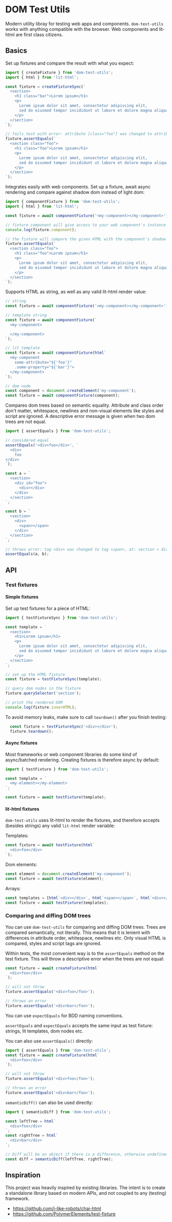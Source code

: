 # DOM Test Utils
Modern utility libray for testing web apps and components. `dom-test-utils` works with anything compatible with the browser. Web components and lit-html are first class citizens.

## Basics

Set up fixtures and compare the result with what you expect:

```javascript
import { createFixture } from 'dom-test-utils';
import { html } from 'lit-html';

const fixture = createFixtureSync(`
  <section>
    <h1 class="bar">Lorem ipsum</h1>
    <p>
      Lorem ipsum dolor sit amet, consectetur adipiscing elit,
      sed do eiusmod tempor incididunt ut labore et dolore magna aliqua.
    </p>
  </section>
`);

// fails test with error: attribute [class="foo"] was changed to attribute [class="bar"], at: section > h1
fixture.assertEquals(`
  <section class="foo">
    <h1 class="foo">Lorem ipsum</h1>
    <p>
      Lorem ipsum dolor sit amet, consectetur adipiscing elit,
      sed do eiusmod tempor incididunt ut labore et dolore magna aliqua.
    </p>
  </section>
`);
```

Integrates easily with web components. Set up a fixture, await async rendering and compare against shadow dom instead of light dom:

```javascript
import { componentFixture } from 'dom-test-utils';
import { html } from 'lit-html';

const fixture = await componentFixture('<my-component></my-component>');

// fixture.component will give access to your web component's instance
console.log(fixture.component);

// the fixture will compare the given HTML with the component's shadow root
fixture.assertEquals(`
  <section class="foo">
    <h1 class="foo">Lorem ipsum</h1>
    <p>
      Lorem ipsum dolor sit amet, consectetur adipiscing elit,
      sed do eiusmod tempor incididunt ut labore et dolore magna aliqua.
    </p>
  </section>
`);
```

Supports HTML as string, as well as any valid lit-html render value:

```javascript
// string
const fixture = await componentFixture('<my-component></my-component>');

// template string
const fixture = await componentFixture(`
  <my-component>

  </my-component>
`);

// lit template
const fixture = await componentFixture(html`
  <my-component
    some-attribute="${'foo'}"
    .some-property="${'bar'}">
  </my-component>
`);

// dom node
const component = document.createElement('my-component');
const fixture = await componentFixture(component);
```

Compares dom trees based on semantic equality. Attribute and class order don't matter, whitespace, newlines and non-visual elements
like styles and script are ignored. A descriptive error message is given when two dom trees are not equal.

```javascript
import { assertEquals } from 'dom-test-utils';

// considered equal
assertEquals('<div>foo</div>', `
  <div>
    foo
</div>
`);

const a = `
  <section>
    <div id="foo">
      <div></div>
    </div>
  </section>
`;

const b = `
  <section>
    <div>
      <span></span>
    </div>
  </section>
`;

// throws error: tag <div> was changed to tag <span>, at: section > div#foo > div
assertEquals(a, b);
```

## API

### Test fixtures

#### Simple fixtures
Set up test fixtures for a piece of HTML:

```javascript
import { testFixtureSync } from 'dom-test-utils';

const template = `
  <section>
    <h1>Lorem ipsum</h1>
    <p>
      Lorem ipsum dolor sit amet, consectetur adipiscing elit,
      sed do eiusmod tempor incididunt ut labore et dolore magna aliqua.
    </p>
  </section>
`;

// set up the HTML fixture
const fixture = testFixtureSync(template);

// query dom nodes in the fixture
fixture.querySelector('section');

// print the rendered DOM
console.log(fixture.innerHTML);
```

To avoid memory leaks, make sure to call `teardown()` after you finish testing:

```javascript
  const fixture = testFixtureSync('<div></div>');
  fixture.teardown();
```

#### Async fixtures
Most frameworks or web component libraries do some kind of async/batched rendering. Creating fixtures is therefore async by default:

```javascript
import { testFixture } from 'dom-test-utils';

const template = `
  <my-element></my-element>
`;

const fixture = await testFixture(template);
```

#### lit-html fixtures
`dom-test-utils` uses lit-html to render the fixtures, and therefore accepts (besides strings) any valid `lit-html` render variable:

Templates:
```javascript
const fixture = await testFixture(html`
  <div>foo</div>
`);
```

Dom elements:
```javascript
const element = document.createElement('my-component');
const fixture = await testFixture(element);
```

Arrays:
```javascript
const templates = [html`<div></div>`, html`<span></span>`, html`<div></div>`];
const fixture = await testFixture(templates);
```

### Comparing and diffing DOM trees

You can use `dom-test-utils` for comparing and diffing DOM trees. Trees are compared semantically, not literally. This means that it is lenient with differences in attribute order, whitespace, newlines etc. Only visual HTML is compared, styles and script tags are ignored.

Within tests, the most convenient way is to the `assertEquals` method on the test fixture. This will throw a descriptive error when the trees are not equal:

```javascript
const fixture = await createFixture(html`
  <div>foo</div>
`);

// will not throw
fixture.assertEquals('<div>foo</foo>');

// throws an error
fixture.assertEquals('<div>bar</foo>');
```

You can use `expectEquals` for BDD naming conventions.

`assertEquals` and `expectEquals` accepts the same input as test fixture: strings, lit templates, dom nodes etc.

You can also use `assertEquals()` directly:

```javascript
import { assertEquals } from 'dom-test-utils';
const fixture = await createFixture(html`
  <div>foo</div>
`);

// will not throw
fixture.assertEquals('<div>foo</foo>');

// throws an error
fixture.assertEquals('<div>bar</foo>');
```


`semanticDiff()` can also be used directly:

```javascript
import { semanticDiff } from 'dom-test-utils';

const leftTree = html`
  <div>foo</div>
`;
const rightTree = html`
  <div>bar</div>
`;

// Diff will be an object if there is a difference, otherwise undefined
const diff = semanticDiff(leftTree, rightTree);
```

## Inspiration

This project was heavily inspired by existing libraries. The intent is to create a standalone library based on modern APIs, and not coupled to any (testing) framework.

* https://github.com/i-like-robots/chai-html
* https://github.com/PolymerElements/test-fixture
